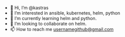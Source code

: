 - 👋 Hi, I’m @kastras
- 👀 I’m interested in ansible, kubernetes, helm, python
- 🌱 I’m currently learning helm and python.
- 💞️ I’m looking to collaborate on helm.
- 📫 How to reach me usernamegithub@gmail.com

<!---
kastras/kastras is a ✨ special ✨ repository because its `README.md` (this file) appears on your GitHub profile.
You can click the Preview link to take a look at your changes.
--->
